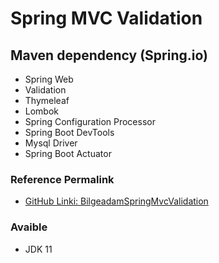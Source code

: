 # Spring MVC Validation

## Maven dependency (Spring.io)
* Spring Web
* Validation
* Thymeleaf
* Lombok
* Spring Configuration Processor
* Spring Boot DevTools
* Mysql Driver
* Spring Boot Actuator

### Reference Permalink

* [GitHub Linki: BilgeadamSpringMvcValidation ](https://github.com/hamitmizrak/BilgeadamSpringMvcValidation.git)

### Avaible
* JDK 11



